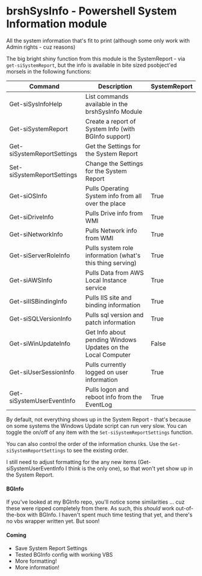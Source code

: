 # brshSysInfo - Powershell System Information module

All the system information that's fit to print (although some only work with Admin rights - cuz reasons)

The big bright shiny function from this module is the SystemReport - via `get-siSystemReport`, but the info is available in bite sized psobject'ed morsels in the following functions:

| Command                    | Description                                                  | SystemReport |
| -------------------------- | ------------------------------------------------------------ | ------------ |
| Get-siSysInfoHelp          | List commands available in the brshSysInfo Module            |              |
| Get-siSystemReport         | Create a report of System Info (with BGInfo support)         |              |
| Get-siSystemReportSettings | Get the Settings for the System Report                       |              |
| Set-siSystemReportSettings | Change the Settings for the System Report                    |              |
| Get-siOSInfo               | Pulls Operating System info from all over the place          | True         |
| Get-siDriveInfo            | Pulls Drive info from WMI                                    | True         |
| Get-siNetworkInfo          | Pulls Network info from WMI                                  | True         |
| Get-siServerRoleInfo       | Pulls system role information (what's this thing serving)    | True         |
| Get-siAWSInfo              | Pulls Data from AWS Local Instance service                   | True         |
| Get-siIISBindingInfo       | Pulls IIS site and binding information                       | True         |
| Get-siSQLVersionInfo       | Pulls sql version and patch information                      | True         |
| Get-siWinUpdateInfo        | Get Info about pending Windows Updates on the Local Computer | False        |
| Get-siUserSessionInfo      | Pulls currently logged on user information                   | True         |
| Get-siSystemUserEventInfo  | Pulls logon and reboot info from the EventLog                | True         |

By default, not everything shows up in the System Report - that's because on some systems the Windows Update script can run very slow. You can toggle the on/off of any item with the `Set-siSystemReportSettings` function.

You can also control the order of the information chunks. Use the `Get-siSystemReportSettings` to see the existing order.

I still need to adjust formatting for the any new items (Get-siSystemUserEventInfo I think is the only one), so that won't yet show up in the System Report.

#### BGInfo
If you've looked at my BGInfo repo, you'll notice some similarities ... cuz these were ripped completely from there. As such, this _should_ work out-of-the-box with BGInfo. I haven't spent much time testing that yet, and there's no vbs wrapper written yet. But soon!

#### Coming
* Save System Report Settings
* Tested BGInfo config with working VBS
* More formatting!
* More information!
